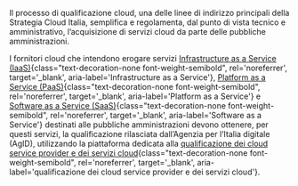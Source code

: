 Il processo di qualificazione cloud, una delle linee di indirizzo principali della Strategia Cloud Italia, semplifica e regolamenta, dal punto di vista tecnico e amministrativo, l’acquisizione di servizi cloud da parte delle pubbliche amministrazioni.

I fornitori cloud che intendono erogare servizi [Infrastructure as a Service (IaaS)](/glossario/#iaas){class="text-decoration-none font-weight-semibold", rel='noreferrer', target='_blank', aria-label='Infrastructure as a Service'}, [Platform as a Service (PaaS)](/glossario/#paas){class="text-decoration-none font-weight-semibold", rel='noreferrer', target='_blank', aria-label='Platform as a Service'} e [Software as a Service (SaaS)](/glossario/#saas){class="text-decoration-none font-weight-semibold", rel='noreferrer', target='_blank', aria-label='Software as a Service'} destinati alle pubbliche amministrazioni devono ottenere, per questi servizi,  la qualificazione  rilasciata dall’Agenzia per l’Italia digitale (AgID), utilizzando la piattaforma dedicata alla [qualificazione dei cloud service provider e dei servizi cloud](https://catalogocloud.agid.gov.it/){class="text-decoration-none font-weight-semibold", rel='noreferrer', target='_blank', aria-label='qualificazione dei cloud service provider e dei servizi cloud'}. 
